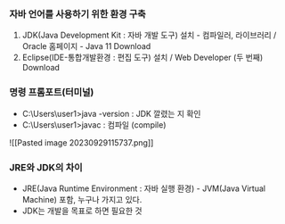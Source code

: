 ### 자바 언어를 사용하기 위한 환경 구축
1. JDK(Java Development Kit : 자바 개발 도구) 설치 - 컴파일러, 라이브러리 / Oracle 홈페이지 - Java 11 Download
2. Eclipse(IDE-통합개발환경 : 편집 도구) 설치 / Web Developer (두 번째) Download
### 명령 프롬포트(터미널) 
-  C:\Users\user1>java -version : JDK 깔렸는 지 확인
-  C:\Users\user1>javac : 컴파일 (compile)

![[Pasted image 20230929115737.png]]
### JRE와 JDK의 차이
- JRE(Java Runtime Environment : 자바 실행 환경) - JVM(Java Virtual Machine) 포함, 누구나 가지고 있다.
- JDK는 개발을 목표로 하면 필요한 것


